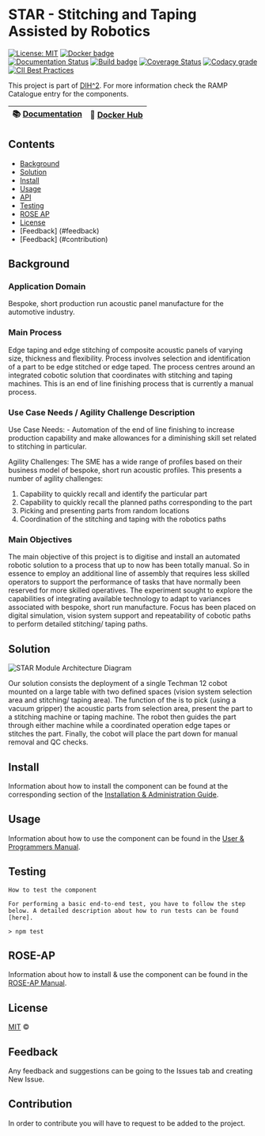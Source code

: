 

# STAR - Stitching and Taping Assisted by Robotics

[![License: MIT](https://img.shields.io/github/license/ramp-eu/TTE.project1.svg)](https://opensource.org/licenses/MIT)
[![Docker badge](https://img.shields.io/docker/pulls/ramp-eu/TTE.project1.svg)](https://hub.docker.com/r/<org>/<repo>/)
<br/>
[![Documentation Status](https://readthedocs.org/projects/tte-project1/badge/?version=latest)](https://tte-project1.readthedocs.io/en/latest/?badge=latest)
[![Build badge](https://img.shields.io/travis/ramp-eu/TTE.project1.svg)](https://travis-ci.org/ramp-eu/TTE.project1/)
[![Coverage Status](https://coveralls.io/repos/github/ramp-eu/TTE.project1/badge.svg?branch=master)](https://coveralls.io/github/ramp-eu/TTE.project1?branch=master)
[![Codacy grade](https://img.shields.io/codacy/grade/99310c5c4332439197633912a99d2e3c)](https://app.codacy.com/manual/jason-fox/TTE.project1)
[![CII Best Practices](https://bestpractices.coreinfrastructure.org/projects/4187/badge)](https://bestpractices.coreinfrastructure.org/projects/4883)


This project is part of [DIH^2](http://www.dih-squared.eu/). For more information check the RAMP Catalogue entry for the components.

| :books: [Documentation](https://tte-project1.readthedocs.io/en/latest/) | :whale: [Docker Hub](https://hub.docker.com/r/link-to-docker) |
| --------------------------------------------- | ------------------------------------------------------------- |


## Contents

-   [Background](#background)
-   [Solution](#solution)
-   [Install](#install)
-   [Usage](#usage)
-   [API](#api)
-   [Testing](#testing)
-   [ROSE AP](#rose-ap)
-   [License](#license)
-   [Feedback] (#feedback)
-   [Feedback] (#contribution)

## Background

### Application Domain
Bespoke, short production run acoustic panel manufacture for the automotive industry.
### Main Process
Edge taping and edge stitching of composite acoustic panels of varying size, thickness and flexibility. 
Process involves selection and identification of a part to be edge stitched or edge taped. The process
centres around an integrated cobotic solution that coordinates with stitching and taping machines. 
This is an end of line finishing process that is currently a manual process.

### Use Case Needs / Agility Challenge Description

Use Case Needs: - Automation of the end of line finishing to increase production capability and make
allowances for a diminishing skill set related to stitching in particular.

Agility Challenges: The SME has a wide range of profiles based on their business model of bespoke, 
short run acoustic profiles. This presents a number of agility challenges:

 1. Capability to quickly recall and identify the particular part
 2. Capability to quickly recall the planned paths corresponding to the part
 3. Picking and presenting parts from random locations
 4. Coordination of the stitching and taping with the robotics paths


### Main Objectives
	
The main objective of this project is to digitise and install an automated robotic solution to a process
that up to now has been totally manual. So in essence to employ an additional line of assembly that 
requires less skilled operators to support the performance of tasks that have normally been reserved 
for more skilled operatives. The experiment sought to explore the capabilities of integrating available 
technology to adapt to variances associated with bespoke, short run manufacture. Focus has been placed 
on digital simulation, vision system support and repeatability of cobotic paths to perform 
detailed stitching/ taping paths.

## Solution

![STAR Module Architecture Diagram](https://i.ibb.co/TqqhDgh/star-arch.jpg) 

Our solution consists the deployment of a single Techman 12 cobot mounted on a large table with two defined
spaces (vision system selection area and stitching/ taping area). The function of the is to pick (using a vacuum
gripper) the acoustic parts from selection area, present the part to a stitching machine or taping machine. The
robot then guides the part through either machine while a coordinated operation edge tapes or stitches the part.
Finally, the cobot will place the part down for manual removal and QC checks.


## Install


Information about how to install the component can be found at the corresponding section of the
[Installation & Administration Guide](docs/installationguide.md).


## Usage


Information about how to use the component can be found in the [User & Programmers Manual](docs/usermanual.md).


## Testing

```text
How to test the component

For performing a basic end-to-end test, you have to follow the step below. A detailed description about how to run tests can be found [here].

> npm test

```

## ROSE-AP

Information about how to install & use the component can be found in the [ROSE-AP Manual](docs/roseapmanual.md).

## License

[MIT](LICENSE) © <TTE>

## Feedback

Any feedback and suggestions can be going to the Issues tab and creating New Issue.

## Contribution

In order to contribute you will have to request to be added to the project. 